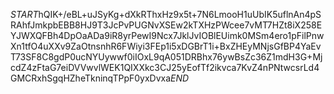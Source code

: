 $START$hQIK+/eBL+uJSyKg+dXkRThxHz9x5t+7N6LmooH1uUbIK5uflnAn4pSRAhfJmkpbEBB8HJ9T3JcPvPUGNvXSEw2kTXHzPWcee7vMT7HZt8iX258EYJWXQFBh4DpOaADa9iR8yrPewI9Ncx7JklJvIOBlEUimk0MSm4ero1pFilPnwXn1tfO4uXXv9ZaOtnsnhR6FWiyi3FEp1i5xDGBrT1i+BxZHEyMNjsGfBP4YaEvT73SF8C8gdP0ucNYUywwf0iIOxL9qA051DRBhx76ywBsZc36Z1mdH3G+MjcdZ4zFtaG7eiDVVwvlWEK1QIXXkc3CJ25yEofTf2ikvca7KvZ4nPNtwcsrLd4GMCRxhSgqHZheTkninqTPpF0yxDvxa$END$